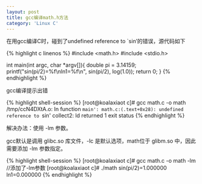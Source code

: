 ```yaml
---
layout: post
title: gcc编译math.h方法
category: 'Linux C'
---
```


在用gcc编译C时，碰到了undefined reference to `sin’的错误，源代码如下

{% highlight c linenos %}
#include <math.h>
#include <stdio.h>

int main(int argc, char *argv[]){
  double pi = 3.14159;
  printf("sin(pi/2)=%f\nln1=%f\n", sin(pi/2), log(1.0));
  return 0;
}
{% endhighlight %}

gcc编译提示出错

{% highlight shell-session %}
[root@koalaxiaot c]# gcc math.c -o math
/tmp/ccN4DXtA.o: In function `main':
math.c:(.text+0x28): undefined reference to `sin'
collect2: ld returned 1 exit status
{% endhighlight %}

解决办法：使用 -lm 参数。

gcc默认是调用 glibc.so 库文件，-lc 是默认选项，math位于 glibm.so 中，因此需要添加 -lm 参数指定。

{% highlight shell-session %}
[root@koalaxiaot c]# gcc math.c -o math -lm     //添加了-lm参数
[root@koalaxiaot c]# ./math 
sin(pi/2)=1.000000
ln1=0.000000
{% endhighlight %}
